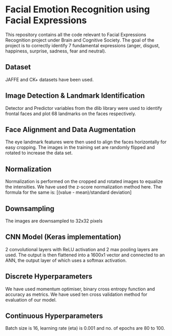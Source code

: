# Facial Emotion Recognition using Facial Expressions
This repository contains all the code relevant to Facial Expressions Recognition project under Brain and Cognitive Society. The goal of the project is to correctly identify 7 fundamental expressions (anger, disgust, happiness, surprise, sadness, fear and neutral).
## Dataset
JAFFE and CK+ datasets have been used.
## Image Detection & Landmark Identification
Detector and Predictor variables from the dlib library were used to identify frontal faces and plot 68 landmarks on the faces respectively.
## Face Alignment and Data Augmentation
The eye landmark features were then used to align the faces horizontally for easy cropping. The images in the training set are randomly flipped and rotated to increase the data set.
## Normalization
Normalization is performed on the cropped and rotated images to equalize the intensities. We have used the z-score normalization method here. The formula for the same is:
[(value - mean)/standard deviation]
## Downsampling
The images are downsampled to 32x32 pixels
## CNN Model (Keras implementation)
2 convolutional layers with ReLU activation and 2 max pooling layers are used. The output is then flattened into a 1600x1 vector and connected to an ANN, the output layer of which uses a softmax activation.
## Discrete Hyperparameters
We have used momentum optimiser, binary cross entropy function and accuracy as metrics. We have used ten cross validation method for evaluation of our model.
## Continuous Hyperparameters
Batch size is 16, learning rate (eta) is 0.001 and no. of epochs are 80 to 100.

